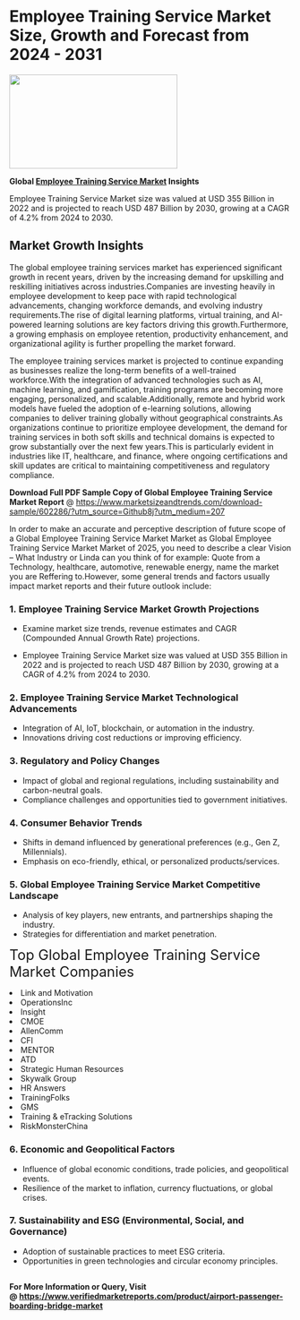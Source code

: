 <H1>Employee Training Service Market Size, Growth and Forecast from 2024 - 2031</H1><img class="aligncenter size-medium wp-image-584254" src="https://thirdeyenews.in/wp-content/uploads/2024/09/Global-Market-Research-300x168.jpeg" alt="" width="300" height="168" /><p><strong>Global&nbsp;<a href="https://www.marketsizeandtrends.com/download-sample/602286/?utm_source=Github8j?utm_medium=207">Employee Training Service Market</a> Insights</strong></p><p>Employee Training Service Market size was valued at USD 355 Billion in 2022 and is projected to reach USD 487 Billion by 2030, growing at a CAGR of 4.2% from 2024 to 2030.</p><p><h2>Market Growth Insights</h2> <p>The global employee training services market has experienced significant growth in recent years, driven by the increasing demand for upskilling and reskilling initiatives across industries.Companies are investing heavily in employee development to keep pace with rapid technological advancements, changing workforce demands, and evolving industry requirements.The rise of digital learning platforms, virtual training, and AI-powered learning solutions are key factors driving this growth.Furthermore, a growing emphasis on employee retention, productivity enhancement, and organizational agility is further propelling the market forward.</p> <p>The employee training services market is projected to continue expanding as businesses realize the long-term benefits of a well-trained workforce.With the integration of advanced technologies such as AI, machine learning, and gamification, training programs are becoming more engaging, personalized, and scalable.Additionally, remote and hybrid work models have fueled the adoption of e-learning solutions, allowing companies to deliver training globally without geographical constraints.As organizations continue to prioritize employee development, the demand for training services in both soft skills and technical domains is expected to grow substantially over the next few years.This is particularly evident in industries like IT, healthcare, and finance, where ongoing certifications and skill updates are critical to maintaining competitiveness and regulatory compliance.<p><span class=""><strong>Download Full PDF Sample Copy of Global Employee Training Service Market Report</strong> @ <a href="https://www.marketsizeandtrends.com/download-sample/602286/?utm_source=Github8j?utm_medium=207" target="_blank">https://www.marketsizeandtrends.com/download-sample/602286/?utm_source=Github8j?utm_medium=207</a></span></p><p>In order to make an accurate and perceptive description of future scope of a Global&nbsp;Employee Training Service Market Market as Global&nbsp;Employee Training Service Market Market of 2025, you need to describe a clear Vision &ndash; What Industry or Linda can you think of for example: Quote from a Technology, healthcare, automotive, renewable energy, name the market you are Reffering to.However, some general trends and factors usually impact market reports and their future outlook include:</p><h3>1.&nbsp;<strong>Employee Training Service Market Growth Projections</strong></h3><ul><li>Examine market size trends, revenue estimates and CAGR (Compounded Annual Growth Rate) projections.</li><li><p>Employee Training Service Market size was valued at USD 355 Billion in 2022 and is projected to reach USD 487 Billion by 2030, growing at a CAGR of 4.2% from 2024 to 2030.</p></li></ul><h3>2.&nbsp;<strong>Employee Training Service Market Technological Advancements</strong></h3><ul><li>Integration of AI, IoT, blockchain, or automation in the industry.</li><li>Innovations driving cost reductions or improving efficiency.</li></ul><h3>3.&nbsp;<strong>Regulatory and Policy Changes</strong></h3><ul><li>Impact of global and regional regulations, including sustainability and carbon-neutral goals.</li><li>Compliance challenges and opportunities tied to government initiatives.</li></ul><h3>4.&nbsp;<strong>Consumer Behavior Trends</strong></h3><ul><li>Shifts in demand influenced by generational preferences (e.g., Gen Z, Millennials).</li><li>Emphasis on eco-friendly, ethical, or personalized products/services.</li></ul><h3>5.&nbsp;<strong>Global Employee Training Service Market Competitive Landscape</strong></h3><ul><li>Analysis of key players, new entrants, and partnerships shaping the industry.</li><li>Strategies for differentiation and market penetration.</li></ul><p data-pm-slice="1 1 []"><span style="color: inherit; font-family: inherit; font-size: 25px;">Top Global Employee Training Service Market Companies</span></p><div class="" data-test-id=""><p><li>Link and Motivation</li><li> OperationsInc</li><li> Insight</li><li> CMOE</li><li> AllenComm</li><li> CFI</li><li> MENTOR</li><li> ATD</li><li> Strategic Human Resources</li><li> Skywalk Group</li><li> HR Answers</li><li> TrainingFolks</li><li> GMS</li><li> Training & eTracking Solutions</li><li> RiskMonsterChina</li></p></div><h3>6.&nbsp;<strong>Economic and Geopolitical Factors</strong></h3><ul><li>Influence of global economic conditions, trade policies, and geopolitical events.</li><li>Resilience of the market to inflation, currency fluctuations, or global crises.</li></ul><h3>7.&nbsp;<strong>Sustainability and ESG (Environmental, Social, and Governance)</strong></h3><ul><li>Adoption of sustainable practices to meet ESG criteria.</li><li>Opportunities in green technologies and circular economy principles.</li></ul><h2><strong style="font-size: 14px;">For More Information or Query, Visit @&nbsp;</strong><a style="background-color: #ffffff; font-size: 14px;" href="https://www.marketsizeandtrends.com/report/employee-training-service-market/" target="_blank">https://www.verifiedmarketreports.com/product/airport-passenger-boarding-bridge-market</a></h2>